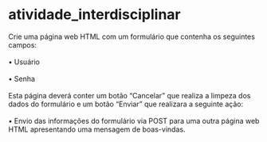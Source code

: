 # atividade_interdisciplinar

Crie uma página web HTML com um formulário que contenha os seguintes campos:
<br><br>
• Usuário
<br><br>
• Senha
<br><br>
Esta página deverá conter um botão “Cancelar” que realiza a limpeza dos dados do formulário 
e um botão “Enviar” que realizara a seguinte ação:
<br><br>
• Envio das informações do formulário via POST para uma outra página web HTML 
apresentando uma mensagem de boas-vindas.
